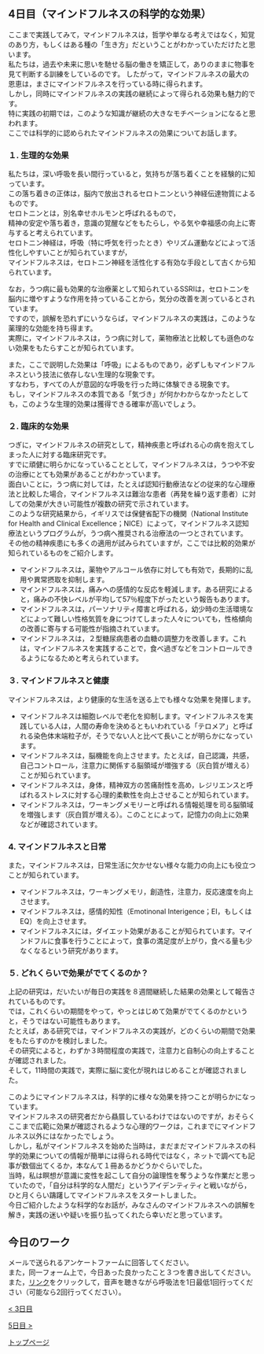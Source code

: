## 4日目（マインドフルネスの科学的な効果）

ここまで実践してみて，マインドフルネスは，哲学や単なる考えではなく，知覚のあり方，もしくはある種の「生き方」だということがわかっていただけたと思います。  
私たちは，過去や未来に思いを馳せる脳の働きを矯正して，ありのままに物事を見て判断する訓練をしているのです。
したがって，マインドフルネスの最大の恩恵は，まさにマインドフルネスを行っている時に得られます。  
しかし，同時にマインドフルネスの実践の継続によって得られる効果も魅力的です。  
特に実践の初期では，このような知識が継続の大きなモチベーションになると思われます。  
ここでは科学的に認められたマインドフルネスの効果についてお話します。  

### １. 生理的な効果

私たちは，深い呼吸を長い間行っていると，気持ちが落ち着くことを経験的に知っています。  
この落ち着きの正体は，脳内で放出されるセロトニンという神経伝達物質によるものです。  
セロトニンとは，別名幸せホルモンと呼ばれるもので，  
精神の安定や落ち着き，意識の覚醒などをもたらし，やる気や幸福感の向上に寄与すると考えられています。  
セロトニン神経は，呼吸（特に呼気を行ったとき）やリズム運動などによって活性化しやすいことが知られていますが，  
マインドフルネスは，セロトニン神経を活性化する有効な手段として古くから知られています。  

なお，うつ病に最も効果的な治療薬として知られているSSRIは，セロトニンを脳内に増やすような作用を持っていることから，気分の改善を測っているとされています。  
ですので，誤解を恐れずにいうならば，マインドフルネスの実践は，このような薬理的な効能を持ち得ます。  
実際に，マインドフルネスは，うつ病に対して，薬物療法と比較しても遜色のない効果をもたらすことが知られています。  

また，ここで説明した効果は「呼吸」によるものであり，必ずしもマインドフルネスという技法に依存しない生理的な現象です。  
すなわち，すべての人が意図的な呼吸を行った時に体験できる現象です。  
もし，マインドフルネスの本質である「気づき」が何かわからなかったとしても，このような生理的効果は獲得できる確率が高いでしょう。  

### ２. 臨床的な効果

つぎに，マインドフルネスの研究として，精神疾患と呼ばれる心の病を抱えてしまった人に対する臨床研究です。  
すでに頑健に明らかになっていることとして，マインドフルネスは，うつや不安の治療にとても効果があることがわかっています。  
面白いことに，うつ病に対しては，たとえば認知行動療法などの従来的な心理療法と比較した場合，マインドフルネスは難治な患者（再発を繰り返す患者）に対しての効果が大きい可能性が複数の研究で示されています。  
このような研究結果から，イギリスでは保健省配下の機関（National Institute for Health and Clinical Excellence；NICE）によって，マインドフルネス認知療法というプログラムが，うつ病へ推奨される治療法の一つとされています。  
その他の精神疾患にも多くの適用が試みられていますが，ここでは比較的効果が知られているものをご紹介します。  

- マインドフルネスは，薬物やアルコール依存に対しても有効で，長期的に乱用や異常摂取を抑制します。  
- マインドフルネスは，痛みへの感情的な反応を軽減します。ある研究によると，痛みの不快レベルが平均して57％程度下がったという報告もあります。  
- マインドフルネスは，パーソナリティ障害と呼ばれる，幼少時の生活環境などによって難しい性格気質を身につけてしまった人々についても，性格傾向の改善に寄与する可能性が指摘されています。  
- マインドフルネスは，２型糖尿病患者の血糖の調整力を改善します。これは，マインドフルネスを実践することで，食べ過ぎなどをコントロールできるようになるためと考えられています。  

### ３. マインドフルネスと健康

マインドフルネスは，より健康的な生活を送る上でも様々な効果を発揮します。  

- マインドフルネスは細胞レベルで老化を抑制します。マインドフルネスを実践している人は，人間の寿命を決めるともいわれている「テロメア」と呼ばれる染色体末端粒子が，そうでない人と比べて長いことが明らかになっています。  
- マインドフルネスは，脳機能を向上させます。たとえば，自己認識，共感，自己コントロール，注意力に関係する脳領域が増強する（灰白質が増える）ことが知られています。  
- マインドフルネスは，身体，精神双方の苦痛耐性を高め，レジリエンスと呼ばれるストレスに対する心理的柔軟性を向上させることが知られています。  
- マインドフルネスは，ワーキングメモリーと呼ばれる情報処理を司る脳領域を増強します（灰白質が増える）。このことによって，記憶力の向上に効果などが確認されています。  

### 4. マインドフルネスと日常

また，マインドフルネスは，日常生活に欠かせない様々な能力の向上にも役立つことが知られています。  

- マインドフルネスは，ワーキングメモリ，創造性，注意力，反応速度を向上させます。
- マインドフルネスは，感情的知性（Emotinonal Interigence；EI，もしくはEQ）を向上させます。
- マインドフルネスには，ダイエット効果があることが知られています。マインドフルに食事を行うことによって，食事の満足度が上がり，食べる量も少なくなるという研究があります。

### ５. どれくらいで効果がでてくるのか？

上記の研究は，だいたいが毎日の実践を８週間継続した結果の効果として報告されているものです。  
では，これくらいの期間をやって，やっとはじめて効果がでてくるのかというと，そうではない可能性もあります。  
たとえば，ある研究では，マインドフルネスの実践が，どのくらいの期間で効果をもたらすのかを検討しました。  
その研究によると，わずか３時間程度の実践で，注意力と自制心の向上することが確認されました。  
そして，11時間の実践で，実際に脳に変化が現れはじめることが確認されました。  


このようにマインドフルネスは，科学的に様々な効果を持つことが明らかになっています。  
マインドフルネスの研究者だから贔屓しているわけではないのですが，おそらくここまで広範に効果が確認されるような心理的ワークは，これまでにマインドフルネス以外にはなかったでしょう。  
しかし，私がマインドフルネスを始めた当時は，まだまだマインドフルネスの科学的効果についての情報が簡単には得られる時代ではなく，ネットで調べても記事が数個出てくるか，本なんて１冊あるかどうかぐらいでした。  
当時，私は瞑想が意識に変性を起こして自分の論理性を奪うような作業だと思っていたので，「自分は科学的な人間だ」というアイデンティティと戦いながら，ひと月くらい躊躇してマインドフルネスをスタートしました。  
今日ご紹介したような科学的なお話が，みなさんのマインドフルネスへの誤解を解き，実践の迷いや疑いを振り払ってくれたら幸いだと思っています。

## 今日のワーク
メールで送られるアンケートファームに回答してください。  
また，同一フォーム上で，今日あった良かったこと３つを書き出してください。  
また，[リンク](https://drive.google.com/file/d/1Erxb7RnzMn71tc2M_okS41OYfvqesrNG/view?usp=sharing)をクリックして，音声を聴きながら呼吸法を1日最低1回行ってください（可能なら2回行ってください）。  

[< 3日目](https://hogishima.github.io/mfcbt/program/day3)

[5日目 >](https://hogishima.github.io/mfcbt/program/day5)

[トップページ](https://hogishima.github.io/mfcbt/)

